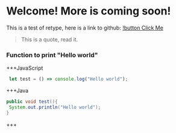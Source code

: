 Welcome! More is coming soon! 
=============================

This is a test of retype, here is a link to github: [!button Click Me](https://github.com/KingRA24/KingRA24.github.io)

>This is a quote, read it.

### Function to print "Hello world"
+++JavaScript
```js # 
 let test = () => console.log("Hello world");
 ```
 +++Java
 ```java #
 public void test(){
  System.out.println("Hello world");
 }
 ```
 +++
